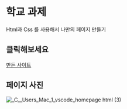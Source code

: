 # 학교 과제
Html과 Css 를 사용해서 나만의 페이지 만들기

## 클릭해보세요
[만든 사이트](https://geonhukim.github.io/HtmlCssHardcoding.github.io/)
## 페이지 사진
![_C__Users_Mac_1_vscode_homepage html (3)](https://user-images.githubusercontent.com/114201334/192423807-ab2ba334-7941-45b3-9aa0-8ec15720df40.png)
